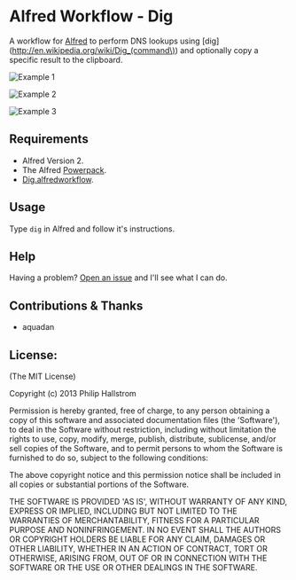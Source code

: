 # Alfred Workflow - Dig

A workflow for [Alfred](http://www.alfredapp.com/) to perform DNS lookups using [dig](http://en.wikipedia.org/wiki/Dig_(command\))
and optionally copy a specific result to the clipboard.

![Example 1](https://raw.github.com/phallstrom/AlfredDig/master/screenshots/1.png)

![Example 2](https://raw.github.com/phallstrom/AlfredDig/master/screenshots/2.png)

![Example 3](https://raw.github.com/phallstrom/AlfredDig/master/screenshots/3.png)

## Requirements

- Alfred Version 2.
- The Alfred [Powerpack](http://www.alfredapp.com/powerpack/).
- [Dig.alfredworkflow](https://raw.github.com/phallstrom/AlfredDig/master/Dig.alfredworkflow).

## Usage

Type `dig` in Alfred and follow it's instructions.

## Help

Having a problem?  [Open an issue](https://github.com/phallstrom/AlfredDig/issues) and I'll see what I can do.

## Contributions & Thanks

- aquadan

## License:

(The MIT License)

Copyright (c) 2013 Philip Hallstrom

Permission is hereby granted, free of charge, to any person obtaining
a copy of this software and associated documentation files (the
'Software'), to deal in the Software without restriction, including
without limitation the rights to use, copy, modify, merge, publish,
distribute, sublicense, and/or sell copies of the Software, and to
permit persons to whom the Software is furnished to do so, subject to
the following conditions:

The above copyright notice and this permission notice shall be
included in all copies or substantial portions of the Software.

THE SOFTWARE IS PROVIDED 'AS IS', WITHOUT WARRANTY OF ANY KIND,
EXPRESS OR IMPLIED, INCLUDING BUT NOT LIMITED TO THE WARRANTIES OF
MERCHANTABILITY, FITNESS FOR A PARTICULAR PURPOSE AND NONINFRINGEMENT.
IN NO EVENT SHALL THE AUTHORS OR COPYRIGHT HOLDERS BE LIABLE FOR ANY
CLAIM, DAMAGES OR OTHER LIABILITY, WHETHER IN AN ACTION OF CONTRACT,
TORT OR OTHERWISE, ARISING FROM, OUT OF OR IN CONNECTION WITH THE
SOFTWARE OR THE USE OR OTHER DEALINGS IN THE SOFTWARE.
